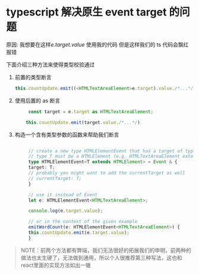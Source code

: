 # typescript 解决原生 event target 的问题

原因: 我想要在这样*e.target.value* 使用我的代码 但是这样我们的 ts 代码会飘红报错

下面介绍三种方法来使得类型校验通过

1. 前置的类型断言

   ```typescript
   this.countUpdate.emit((<HTMLTextAreaElement>e.target).value./*...*/)
   ```

2. 使用后置的 as 断言

   ```typescript
        const target = e.target as HTMLTextAreaElement;

       this.countUpdate.emit(target.value./*...*/)
   ```

3. 构造一个含有类型参数的函数来帮助我们断言

   ```typescript

        // create a new type HTMLElementEvent that has a target of type you pass
        // type T must be a HTMLElement (e.g. HTMLTextAreaElement extends HTMLElement)
        type HTMLElementEvent<T extends HTMLElement> = Event & {
        target: T;
        // probably you might want to add the currentTarget as well
        // currentTarget: T;
        }

        // use it instead of Event
        let e: HTMLElementEvent<HTMLTextAreaElement>;

        console.log(e.target.value);

        // or in the context of the given example
        emitWordCount(e: HTMLElementEvent<HTMLTextAreaElement>) {
        this.countUpdate.emit(e.target.value);
        }

    ```

> NOTE：前两个方法都有弊端，我们无法很好的拓展我们的申明，前两种的做法也太生硬了，无法做到通用，所以个人很推荐第三种写法，这也和react里面的实现方法如出一辙

